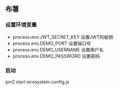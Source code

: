 ## 布署
### 设置环境变量
- process.env.JWT_SECRET_KEY 设置JWT的秘钥
- process.env.DEMO_PORT 设置端口号
- process.env.DEMO_USERNAME 设置用户名
- process.env.DEMO_PASSWORD 设置密码


### 启动
pm2 start ecosystem.config.js
